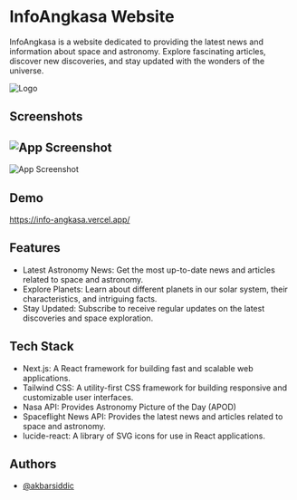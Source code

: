 # InfoAngkasa Website

InfoAngkasa is a website dedicated to providing the latest news and information about space and astronomy. Explore fascinating articles, discover new discoveries, and stay updated with the wonders of the universe.

![Logo](https://live.staticflickr.com/65535/53113620158_eb99f8e48a_w.jpg)

## Screenshots

## ![App Screenshot](https://live.staticflickr.com/65535/53097872000_58b261d7f5_z.jpg)

![App Screenshot](https://live.staticflickr.com/65535/53097469406_9028721324_z.jpg)

## Demo

https://info-angkasa.vercel.app/

## Features

- Latest Astronomy News: Get the most up-to-date news and articles related to space and astronomy.
- Explore Planets: Learn about different planets in our solar system, their characteristics, and intriguing facts.
- Stay Updated: Subscribe to receive regular updates on the latest discoveries and space exploration.

## Tech Stack

- Next.js: A React framework for building fast and scalable web applications.
- Tailwind CSS: A utility-first CSS framework for building responsive and customizable user interfaces.
- Nasa API: Provides Astronomy Picture of the Day (APOD)
- Spaceflight News API: Provides the latest news and articles related to space and astronomy.
- lucide-react: A library of SVG icons for use in React applications.

## Authors

- [@akbarsiddic](https://www.github.com/akbarsiddic)
